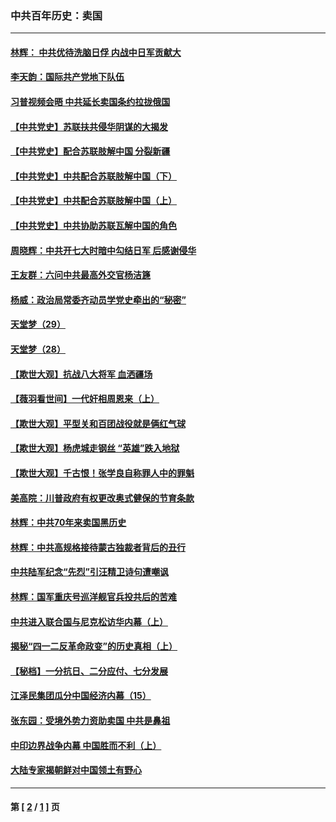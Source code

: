 ### 中共百年历史：卖国
---
#### [林辉： 中共优待洗脑日俘 内战中日军贡献大](../../pages/nf1176117/n13624644.md?08090430) 
#### [李天韵：国际共产党地下队伍](../../pages/nf1176117/n13611808.md?08090430) 
#### [习普视频会晤 中共延长卖国条约拉拢俄国](../../pages/nf1176117/n13060971.md?08090430) 
#### [【中共党史】苏联扶共侵华阴谋的大揭发](../../pages/nf1176117/n13056050.md?08090430) 
#### [【中共党史】配合苏联肢解中国 分裂新疆](../../pages/nf1176117/n13040700.md?08090430) 
#### [【中共党史】中共配合苏联肢解中国（下）](../../pages/nf1176117/n13035660.md?08090430) 
#### [【中共党史】中共配合苏联肢解中国（上）](../../pages/nf1176117/n13030262.md?08090430) 
#### [【中共党史】中共协助苏联瓦解中国的角色](../../pages/nf1176117/n13018109.md?08090430) 
#### [周晓辉：中共开七大时暗中勾结日军 后感谢侵华](../../pages/nf1176117/n12921960.md?08090430) 
#### [王友群：六问中共最高外交官杨洁篪](../../pages/nf1176117/n12836495.md?08090430) 
#### [杨威：政治局常委齐动员学党史牵出的“秘密”](../../pages/nf1176117/n12764642.md?08090430) 
#### [天堂梦（29）](../../pages/nf1176117/n12408465.md?08090430) 
#### [天堂梦（28）](../../pages/nf1176117/n12408309.md?08090430) 
#### [【欺世大观】抗战八大将军 血洒疆场](../../pages/nf1176117/n12357044.md?08090430) 
#### [【薇羽看世间】一代奸相周恩来（上）](../../pages/nf1176117/n12401109.md?08090430) 
#### [【欺世大观】平型关和百团战役就是俩红气球](../../pages/nf1176117/n12359157.md?08090430) 
#### [【欺世大观】杨虎城走钢丝 “英雄”跌入地狱](../../pages/nf1176117/n12358840.md?08090430) 
#### [【欺世大观】千古恨！张学良自称罪人中的罪魁](../../pages/nf1176117/n12358629.md?08090430) 
#### [美高院：川普政府有权更改奥式健保的节育条款](../../pages/nf1176117/n12242171.md?08090430) 
#### [林辉：中共70年来卖国黑历史](../../pages/nf1176117/n11552181.md?08090430) 
#### [林辉：中共高规格接待蒙古独裁者背后的丑行](../../pages/nf1176117/n11225005.md?08090430) 
#### [中共陆军纪念“先烈”引汪精卫诗句遭嘲讽](../../pages/nf1176117/n11153345.md?08090430) 
#### [林辉：国军重庆号巡洋舰官兵投共后的苦难](../../pages/nf1176117/n10997801.md?08090430) 
#### [中共进入联合国与尼克松访华内幕（上）](../../pages/nf1176117/n10138788.md?08090430) 
#### [揭秘“四一二反革命政变”的历史真相（上）](../../pages/nf1176117/n9996650.md?08090430) 
#### [【秘档】一分抗日、二分应付、七分发展](../../pages/nf1176117/n9331484.md?08090430) 
#### [江泽民集团瓜分中国经济内幕（15）](../../pages/nf1176117/n9268584.md?08090430) 
#### [张东园：受境外势力资助卖国 中共是鼻祖](../../pages/nf1176117/n9272480.md?08090430) 
#### [中印边界战争内幕 中国胜而不利（上）](../../pages/nf1176117/n9252458.md?08090430) 
#### [大陆专家揭朝鲜对中国领土有野心](../../pages/nf1176117/n9074056.md?08090430) 

---
#### 第 [ [2](./2.md?08090430) / [1](./1.md?08090430) ] 页
